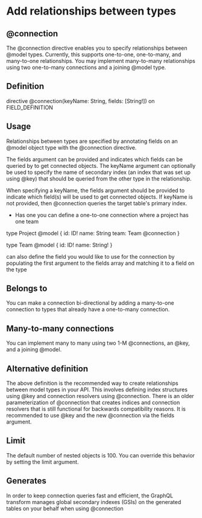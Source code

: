 # Add relationships between types
## @connection
The @connection directive enables you to specify relationships between @model types. Currently, this supports one-to-one, one-to-many, and many-to-one relationships. You may implement many-to-many relationships using two one-to-many connections and a joining @model type. 

## Definition
directive @connection(keyName: String, fields: [String!]) on FIELD_DEFINITION


## Usage
Relationships between types are specified by annotating fields on an @model object type with the @connection directive.

The fields argument can be provided and indicates which fields can be queried by to get connected objects. The keyName argument can optionally be used to specify the name of secondary index (an index that was set up using @key) that should be queried from the other type in the relationship.

When specifying a keyName, the fields argument should be provided to indicate which field(s) will be used to get connected objects. If keyName is not provided, then @connection queries the target table's primary index.
      
* Has one
 you can define a one-to-one connection where a project has one team

 type Project @model {
  id: ID!
  name: String
  team: Team @connection
}

type Team @model {
  id: ID!
  name: String!
}

can also define the field you would like to use for the connection by populating the first argument to the fields array and matching it to a field on the type

##  Belongs to
You can make a connection bi-directional by adding a many-to-one connection to types that already have a one-to-many connection. 

## Many-to-many connections
You can implement many to many using two 1-M @connections, an @key, and a joining @model. 
## Alternative definition
The above definition is the recommended way to create relationships between model types in your API. This involves defining index structures using @key and connection resolvers using @connection. There is an older parameterization of @connection that creates indices and connection resolvers that is still functional for backwards compatibility reasons. It is recommended to use @key and the new @connection via the fields argument.
## Limit
The default number of nested objects is 100. You can override this behavior by setting the limit argument. 

## Generates
In order to keep connection queries fast and efficient, the GraphQL transform manages global secondary indexes (GSIs) on the generated tables on your behalf when using @connection